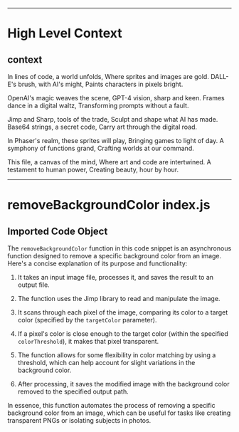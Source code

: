 

  ---
# High Level Context
## context
In lines of code, a world unfolds,
Where sprites and images are gold.
DALL-E's brush, with AI's might,
Paints characters in pixels bright.

OpenAI's magic weaves the scene,
GPT-4 vision, sharp and keen.
Frames dance in a digital waltz,
Transforming prompts without a fault.

Jimp and Sharp, tools of the trade,
Sculpt and shape what AI has made.
Base64 strings, a secret code,
Carry art through the digital road.

In Phaser's realm, these sprites will play,
Bringing games to light of day.
A symphony of functions grand,
Crafting worlds at our command.

This file, a canvas of the mind,
Where art and code are intertwined.
A testament to human power,
Creating beauty, hour by hour.


---
# removeBackgroundColor index.js
## Imported Code Object
The `removeBackgroundColor` function in this code snippet is an asynchronous function designed to remove a specific background color from an image. Here's a concise explanation of its purpose and functionality:

1. It takes an input image file, processes it, and saves the result to an output file.

2. The function uses the Jimp library to read and manipulate the image.

3. It scans through each pixel of the image, comparing its color to a target color (specified by the `targetColor` parameter).

4. If a pixel's color is close enough to the target color (within the specified `colorThreshold`), it makes that pixel transparent.

5. The function allows for some flexibility in color matching by using a threshold, which can help account for slight variations in the background color.

6. After processing, it saves the modified image with the background color removed to the specified output path.

In essence, this function automates the process of removing a specific background color from an image, which can be useful for tasks like creating transparent PNGs or isolating subjects in photos.

  